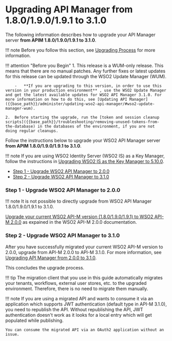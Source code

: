 # Upgrading API Manager from 1.8.0/1.9.0/1.9.1 to 3.1.0

The following information describes how to upgrade your API Manager server **from APIM 1.8.0/1.9.0/1.9.1 to 3.1.0**.

!!! note
    Before you follow this section, see [Upgrading Process]({{base_path}}/install-and-setup/upgrading-wso2-api-manager/upgrading-process) for more information.

!!! attention "Before you Begin"
    1.  This release is a WUM-only release. This means that there are no manual patches. Any further fixes or latest updates for this release can be updated through the WSO2 Update Manager (WUM).

        -   **If you are upgrading to this version, in order to use this version in your production environment** , use the WSO2 Update Manager and get the latest available updates for WSO2 API Manager 3.1.0. For more information on how to do this, see [Updating API Manager]({{base_path}}/administer/updating-wso2-api-manager/#wso2-update-manager-wum).

    2.  Before starting the upgrade, run the [token and session cleanup scripts]({{base_path}}/troubleshooting/removing-unused-tokens-from-the-database) in the databases of the environment, if you are not doing regular cleanups.

Follow the instructions below to upgrade your WSO2 API Manager server **from APIM 1.8.0/1.9.0/1.9.1 to 3.1.0**.

!!! note
    If you are using WSO2 Identity Server (WSO2 IS) as a Key Manager, follow the instructions in [Upgrading WSO2 IS as the Key Manager to 5.10.0]({{base_path}}/install-and-setup/upgrading-wso2-is-as-key-manager/upgrading-from-is-km-500-to-5100).

-   [Step 1 - Upgrade WSO2 API Manager to 2.0.0](#step-1-upgrade-wso2-api-manager-to-200)
-   [Step 2 - Upgrade WSO2 API Manager to 3.1.0](#step-2-upgrade-wso2-api-manager-to-310)

### Step 1 - Upgrade WSO2 API Manager to 2.0.0

!!! note
    It is not possible to directly upgrade from WSO2 API Manager 1.8.0/1.9.0/1.9.1 to 3.1.0.

[Upgrade your current WSO2 API-M version (1.8.0/1.9.0/1.9.1) to WSO2 API-M 2.0.0](https://docs.wso2.com/display/AM200/Upgrading+from+the+Previous+Release) as expained in the WSO2 API-M 2.0.0 documentation.

### Step 2 - Upgrade WSO2 API Manager to 3.1.0

After you have successfully migrated your current WSO2 API-M version to 2.0.0, upgrade from API-M 2.0.0 to API-M 3.1.0. For more information, see [Upgrading API Manager from 2.0.0 to 3.1.0]({{base_path}}/install-and-setup/upgrading-wso2-api-manager/upgrading-from-200-to-310).

This concludes the upgrade process.

!!! tip
    The migration client that you use in this guide automatically migrates your tenants, workflows, external user stores, etc. to the upgraded environment. Therefore, there is no need to migrate them manually.

!!! note
    If you are using a migrated API and wants to consume it via an application which supports JWT authentication (default type in API-M 3.1.0), you need to republish the API. Without republishing the API, JWT authentication doesn't work as it looks for a local entry which will get populated while publishing.

    You can consume the migrated API via an OAuth2 application without an issue.

